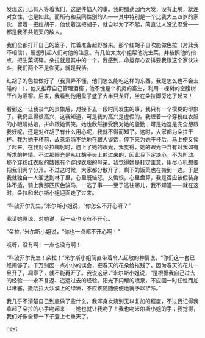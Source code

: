 
发现这儿已有人等着我们，这是件恼人的事。我的醋劲因而大发，没有止境，就连对女性，也是如此。而所有和我同性别的人——其中特别是一个比我大三四岁的家伙，留着一把红胡子，他仗着这把胡子，就自以为了不起，简直让人没法忍受——都是我不共戴天的敌人。

我们全都打开自己的篮子，忙着准备起野餐来。那个红胡子自吹能做色拉（对此我不相信），硬想引起人们对他的注意。有几位太太小姐帮他洗生菜，并按照他的指点，把生菜切碎。朵拉就是其中的一个。我感到，命运存心安排要我跟这个家伙决斗，我们两个不是你死，就是我活。

红胡子的色拉做好了（我真弄不懂，他们怎么能吃这样的东西。我是怎么也不会去碰的！），他又推荐自己管理酒窖；他不愧是个机灵的畜生，利用一棵树的空腹树干作为酒窖。后来，我看到他用盘子盛了大半只龙虾，坐在朵拉脚旁吃了起来！

看到这一让我丧气的景象后，对接下去一段时间发生的事，我只有一个模糊的印象了。我仍显得很高兴，这我知道，可是我的高兴是虚假的。我缠着一个穿粉红衣服的小眼睛姑娘，拼命跟她调笑。她也欣然接受我对她的殷勤；可是她这是完全想跟我好呢，还是对红胡子有什么用心呢，我就不得而知了。这时，大家都为朵拉干杯。我为她干杯前，故意滔滔不绝地在跟人谈话，停下来为她干杯后，马上便又谈了起来。在我对朵拉鞠躬时，遇上了她的眼光，我觉得，她的眼光中含有对我如有所求的神情。不过那眼光是从红胡子头上射过来的，因此我下定决心，不为所动。那个穿粉红衣服的姑娘有个穿绿衣服的母亲。我觉得她是打定主意，用尽心机想要把我们两个分开。不过这时候，大家都分散开了，剩下的饭菜也在搬到一边。于是我就独自一人溜达到林子里，心里既恼怒，又悔恨。心里盘算，我是否应该假装身体不适，骑上我那匹灰色骏马，一逃了事——至于逃往哪儿，我不知道——就在这时，朵拉和米尔斯小姐迎面走了过来。

“科波菲尔先生，”米尔斯小姐说，“你怎么不开心呀？”

我请她原谅，对她说，我一点也没有不开心。

“朵拉，”米尔斯小姐说，“你也一点都不开心啊！”

哎呀，没有啊！一点也没有啊！

“科波菲尔先生！朵拉！”米尔斯小姐简直带着令人起敬的神情说，“你们这一套已经闹够了。千万别因一点小小的误会，把春天的花朵给摧残了。因为春天的花儿一旦开了，凋零了，就不能再开了。我说这话，”米尔斯小姐说，“是根据我自己过去的经验——永不复返、遥远过去的经验。阳光下闪耀的喷泉，不应因一时任性而加以堵塞，撒哈拉大沙漠上的绿洲，不应该随随便便地就予以铲除。”

我几乎不清楚自己到底做了些什么，我浑身发烧到无以复加的程度，不过我记得我拿起了朵拉的小手吻起来——她也就让我吻了！我也吻米尔斯小姐的手；我觉得，我们好像全都一下子登上七重天了。

[next](page429.md)